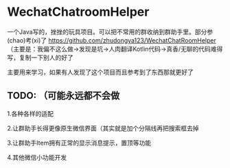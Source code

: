 # WechatChatroomHelper
一个Java写的，挫挫的玩具项目。可以把不常用的群收纳到群助手里。部分参(chao)考(xi)了 https://github.com/zhudongya123/WechatChatRoomHelper （主要是：我偏不这么做->发现是坑->人肉翻译Kotlin代码->真香/无聊的代码难得写，复制一下别人的好了

主要用来学习，如果有人发现了这个项目而且参考到了东西那就更好了

## TODO: （可能永远都不会做
1.各种各样的适配

2.让群助手长得更像原生微信界面（其实就是加个分隔线再把搜索框去掉

3.让群助手Item拥有正常的显示消息提示，置顶等功能

4.其他微信小功能开发
